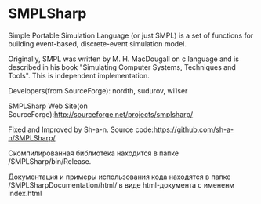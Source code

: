SMPLSharp
=========
Simple Portable Simulation Language (or just SMPL) is a set of functions for building event-based, discrete-event simulation model. 

Originally, SMPL was written by M. H. MacDougall on c language and is described in his book "Simulating Computer Systems, Techniques and Tools". This is independent implementation.

Developers(from SourceForge): nordth, sudurov, wi1ser

SMPLSharp Web Site(on SourceForge):http://sourceforge.net/projects/smplsharp/

Fixed and Improved by Sh-a-n. Source code:https://github.com/sh-a-n/SMPLSharp/


Скомпилированная библиотека находится в папке /SMPLSharp/bin/Release.

Документация и примеры использования кода находятся в папке /SMPLSharpDocumentation/html/ в виде html-документа с имененм index.html
